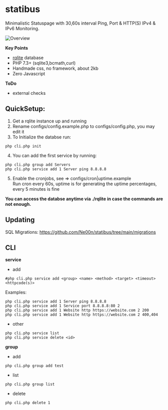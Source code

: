# statibus

Minimalistic Statuspage with 30,60s interval Ping, Port & HTTP(S) IPv4 & IPv6 Monitoring.

![Overview](https://i.imgur.com/5ynE6Oo.png)


**Key Points**<br />
- [rqlite](https://github.com/rqlite/rqlite) database
- PHP 7.3+ (sqlite3,bcmath,curl)
- Handmade css, no framework, about 2kb
- Zero Javascript

**ToDo**<br />
- external checks

## QuickSetup:

1. Get a rqlite instance up and running
2. Rename configs/config.example.php to configs/config.php, you may edit it
2. To Initialize the databse run:
```
php cli.php init
```
4. You can add the first service by running:
```
php cli.php group add Servers
php cli.php service add 1 Server ping 8.8.8.8
```
5. Enable the cronjobs, see => configs/cron|uptime.example<br />
Run cron every 60s, uptime is for generating the uptime percentages, every 5 minutes is fine

**You can access the databse anytime via ./rqlite in case the commands are not enough.**

## Updating
SQL Migrations: https://github.com/Ne00n/statibus/tree/main/migrations

## CLI
**service**<br />
- add
```
#php cli.php service add <group> <name> <method> <target> <timeout> <httpcode(s)>
```
Examples:
```
php cli.php service add 1 Server ping 8.8.8.8
php cli.php service add 1 Service port 8.8.8.8:80 2
php cli.php service add 1 Website http https://website.com 2 200
php cli.php service add 1 Website http https://website.com 2 400,404
```
- other
```
php cli.php service list
php cli.php service delete <id>
```
**group**<br />
- add
```
php cli.php group add test
```
- list
```
php cli.php group list
```
- delete
```
php cli.php delete 1
```
